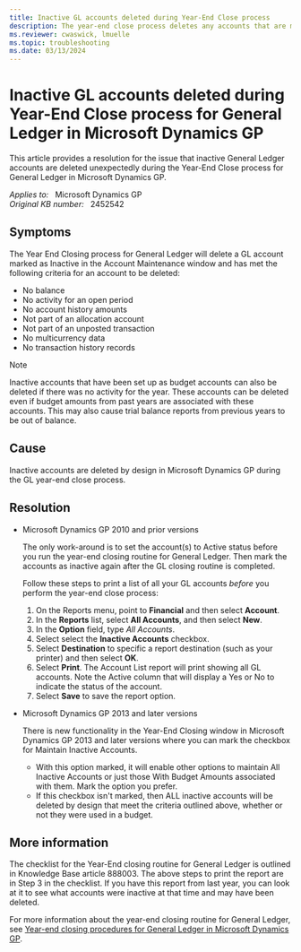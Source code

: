 ```yaml
---
title: Inactive GL accounts deleted during Year-End Close process
description: The year-end close process deletes any accounts that are marked as inactivate if there is no history for these accounts.
ms.reviewer: cwaswick, lmuelle
ms.topic: troubleshooting
ms.date: 03/13/2024
---
```

# Inactive GL accounts deleted during Year-End Close process for General Ledger in Microsoft Dynamics GP

This article provides a resolution for the issue that inactive General Ledger accounts are deleted unexpectedly during the Year-End Close process for General Ledger in Microsoft Dynamics GP.

_Applies to:_ &nbsp; Microsoft Dynamics GP  
_Original KB number:_ &nbsp; 2452542

## Symptoms

The Year End Closing process for General Ledger will delete a GL account marked as Inactive in the Account Maintenance window and has met the following criteria for an account to be deleted:

- No balance
- No activity for an open period
- No account history amounts
- Not part of an allocation account
- Not part of an unposted transaction
- No multicurrency data
- No transaction history records

> [!NOTE]
> Inactive accounts that have been set up as budget accounts can also be deleted if there was no activity for the year. These accounts can be deleted even if budget amounts from past years are associated with these accounts. This may also cause trial balance reports from previous years to be out of balance.

## Cause

Inactive accounts are deleted by design in Microsoft Dynamics GP during the GL year-end close process.

## Resolution

- Microsoft Dynamics GP 2010 and prior versions

  The only work-around is to set the account(s) to Active status before you run the year-end closing routine for General Ledger. Then mark the accounts as inactive again after the GL closing routine is completed.

  Follow these steps to print a list of all your GL accounts *before* you perform the year-end close process:

  1. On the Reports menu, point to **Financial** and then select **Account**.
  2. In the **Reports** list, select **All Accounts**, and then select **New**.
  3. In the **Option** field, type *All Accounts*.
  4. Select select the **Inactive Accounts** checkbox.
  5. Select **Destination** to specific a report destination (such as your printer) and then select **OK**.
  6. Select **Print**. The Account List report will print showing all GL accounts. Note the Active column that will display a Yes or No to indicate the status of the account.
  7. Select **Save** to save the report option.

- Microsoft Dynamics GP 2013 and later versions

  There is new functionality in the Year-End Closing window in Microsoft Dynamics GP 2013 and later versions where you can mark the checkbox for Maintain Inactive Accounts.

  - With this option marked, it will enable other options to maintain All Inactive Accounts or just those With Budget Amounts associated with them. Mark the option you prefer.
  - If this checkbox isn't marked, then ALL inactive accounts will be deleted by design that meet the criteria outlined above, whether or not they were used in a budget.

## More information

The checklist for the Year-End closing routine for General Ledger is outlined in Knowledge Base article 888003. The above steps to print the report are in Step 3 in the checklist. If you have this report from last year, you can look at it to see what accounts were inactive at that time and may have been deleted.

For more information about the year-end closing routine for General Ledger, see [Year-end closing procedures for General Ledger in Microsoft Dynamics GP](https://support.microsoft.com/topic/kb-year-end-closing-procedures-for-general-ledger-in-microsoft-dynamics-gp-4447f7bb-7143-60e2-882a-c7ae86f5792e).
